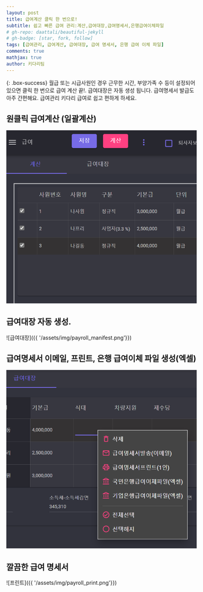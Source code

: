 ```yaml
---
layout: post
title: 급여계산 클릭 한 번으로!  
subtitle: 쉽고 빠른 급여 관리:계산,급여대장,급여명세서,은행급여이체파일  
# gh-repo: daattali/beautiful-jekyll
# gh-badge: [star, fork, follow]
tags: [급여관리, 급여계산, 급여대장, 급여 명세서, 은행 급여 이체 파일]
comments: true
mathjax: true 
author: 키다리팀
---
```


{: .box-success}
월급 또는 시급사원인 경우 근무한 시간, 부양가족 수 등이 설정되어 있으면 클릭 한 번으로 급여 계산 끝!. 급여대장은 자동 생성 됩니다.  급여명세서 발급도 아주 간편해요.  급여관리 키다리 급여로 쉽고 편하게 하세요. 

## 원클릭 급여계산 (일괄계산)

![원클릭 급여계산](/assets/img/payrollcalc.png)

## 급여대장 자동 생성.

![급여대장]({{ '/assets/img/payroll_manifest.png'}})

## 급여명세서 이메일, 프린트, 은행 급여이체 파일 생성(엑셀)

![기타기능](/assets/img/payrolletc_features.png)

## 깔끔한 급여 명세서

![프린트]({{ '/assets/img/payroll_print.png'}})

<!--
## Here is a secondary heading

[This is a link to a different site](https://deanattali.com/) and [this is a link to a section inside this page](#local-urls).

Here's a table:

| Number | Next number | Previous number |
| :------ |:--- | :--- |
| Five | Six | Four |
| Ten | Eleven | Nine |
| Seven | Eight | Six |
| Two | Three | One |

You can use [MathJax](https://www.mathjax.org/) to write LaTeX expressions. For example:
When \\(a \ne 0\\), there are two solutions to \\(ax^2 + bx + c = 0\\) and they are $$x = {-b \pm \sqrt{b^2-4ac} \over 2a}.$$

How about a yummy crepe?

![Crepe](https://beautifuljekyll.com/assets/img/crepe.jpg)

It can also be centered!

![Crepe](https://beautifuljekyll.com/assets/img/crepe.jpg){: .mx-auto.d-block :}

Here's a code chunk:

~~~
var foo = function(x) {
  return(x + 5);
}
foo(3)
~~~

And here is the same code with syntax highlighting:

```javascript
var foo = function(x) {
  return(x + 5);
}
foo(3)
```

And here is the same code yet again but with line numbers:

{% highlight javascript linenos %}
var foo = function(x) {
  return(x + 5);
}
foo(3)
{% endhighlight %}

## Boxes
You can add notification, warning and error boxes like this:

### Notification

{: .box-note}
**Note:** This is a notification box.

### Warning

{: .box-warning}
**Warning:** This is a warning box.

### Error

{: .box-error}
**Error:** This is an error box.

## Local URLs in project sites {#local-urls}

When hosting a *project site* on GitHub Pages (for example, `https://USERNAME.github.io/MyProject`), URLs that begin with `/` and refer to local files may not work correctly due to how the root URL (`/`) is interpreted by GitHub Pages. You can read more about it [in the FAQ](https://beautifuljekyll.com/faq/#links-in-project-page). To demonstrate the issue, the following local image will be broken **if your site is a project site:**

![Crepe](/assets/img/crepe.jpg)

If the above image is broken, then you'll need to follow the instructions [in the FAQ](https://beautifuljekyll.com/faq/#links-in-project-page). Here is proof that it can be fixed:

![Crepe]({{ '/assets/img/crepe.jpg' | relative_url }})

-->
